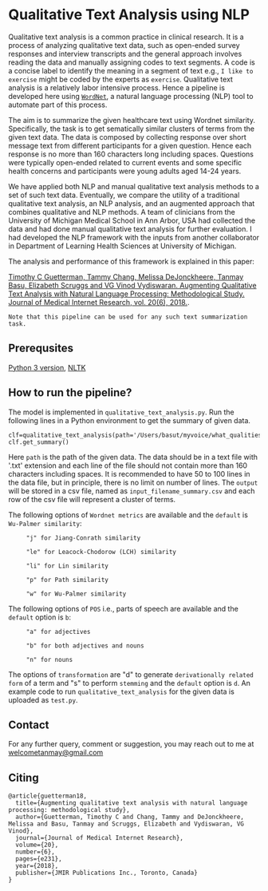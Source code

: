 # Qualitative Text Analysis using NLP
 
Qualitative text analysis is a common practice in clinical research. It is a process of analyzing qualitative text data, such as open-ended survey responses and interview transcripts and the general approach involves reading the data and manually assigning codes to text segments. A code is a concise label to identify the meaning in a segment of text e.g., `I like to exercise` might be coded by the experts as `exercise`. Qualitative text analysis is a relatively labor intensive process. Hence a pipeline is developed here using [`WordNet`](https://www.nltk.org/howto/wordnet.html), a natural language processing (NLP) tool to automate part of this process. 

The aim is to summarize the given healthcare text using Wordnet similarity. Specifically, the task is to get sematically similar clusters of terms from the given text data. The data is composed by collecting response over short message text from different participants for a given question. Hence each response is no more than 160 characters long including spaces. Questions were typically open-ended related to current events and some specific health concerns and participants were young adults aged 14-24 years.

We have applied both NLP and manual qualitative text analysis methods to a set of such text data. Eventually, we compare the utility of a traditional qualitative text analysis, an NLP analysis, and an augmented approach that combines qualitative and NLP methods. A team of clinicians from the University of Michigan Medical School in Ann Arbor, USA had collected the data and had done manual qualitative text analysis for further evaluation. I had developed the NLP framework with the inputs from another collaborator in Department of Learning Health Sciences at University of Michigan. 


The analysis and performance of this framework is explained in this paper:

[Timothy C Guetterman, Tammy Chang, Melissa DeJonckheere, Tanmay Basu, Elizabeth Scruggs and VG Vinod Vydiswaran. Augmenting Qualitative Text Analysis with Natural Language Processing: Methodological Study. Journal of Medical Internet Research, vol. 20(6), 2018.](https://www.jmir.org/2018/6/e231/).

`Note that this pipeline can be used for any such text summarization task.` 

## Prerequsites
[Python 3 version](https://www.python.org/downloads/), [NLTK](https://www.nltk.org/install.html)

## How to run the pipeline?

The model is implemented in `qualitative_text_analysis.py`. Run the following lines in a Python environment to get the summary of given data. 

```
clf=qualitative_text_analysis(path='/Users/basut/myvoice/what_qualities.txt',wordnet_metric='w',pos='b',transformation='d')
clf.get_summary()
```

Here `path` is the path of the given data. The data should be in a text file with '.txt' extension and each line of the file should not contain more than 160 characters including spaces. It is recommended to have 50 to 100 lines in the data file, but in principle, there is no limit on number of lines. The `output` will be stored in a csv file, named as `input_filename_summary.csv` and each row of the csv file will represent a cluster of terms. 

The following options of `Wordnet metrics` are available and the `default` is `Wu-Palmer similarity`:    

         "j" for Jiang-Conrath similarity
         
         "le" for Leacock-Chodorow (LCH) similarity
         
         "li" for Lin similarity
         
         "p" for Path similarity
         
         "w" for Wu-Palmer similarity 

The following options of `POS` i.e., parts of speech are available and the `default` option is `b`: 

         "a" for adjectives
         
         "b" for both adjectives and nouns
         
         "n" for nouns 

The options of `transformation` are "d" to generate `derivationally related form` of a term and "s" to perform `stemming` and the `default` option is `d`. An example code to run `qualitative_text_analysis` for the given data is uploaded as `test.py`. 

## Contact

For any further query, comment or suggestion, you may reach out to me at welcometanmay@gmail.com

## Citing
```
@article{guetterman18,
  title={Augmenting qualitative text analysis with natural language processing: methodological study},
  author={Guetterman, Timothy C and Chang, Tammy and DeJonckheere, Melissa and Basu, Tanmay and Scruggs, Elizabeth and Vydiswaran, VG Vinod},
  journal={Journal of Medical Internet Research},
  volume={20},
  number={6},
  pages={e231},
  year={2018},
  publisher={JMIR Publications Inc., Toronto, Canada}
}
```
